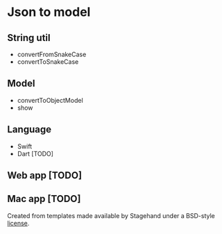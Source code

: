 # Json to model

## String util

* convertFromSnakeCase
* convertToSnakeCase

## Model

* convertToObjectModel
* show

## Language

* Swift
* Dart [TODO]

## Web app [TODO]

## Mac app [TODO]

Created from templates made available by Stagehand under a BSD-style
[license](https://github.com/dart-lang/stagehand/blob/master/LICENSE).

